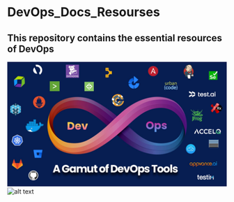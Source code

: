 # DevOps_Docs_Resourses
## This repository contains the essential resources of DevOps
![alt text](https://github.com/falconcode16/DevOps_Docs_Resourses/blob/main/DevOps%20in%20pics/devops-tool-part-2.jpg)
![alt text](https://roadmap.sh/devops)
